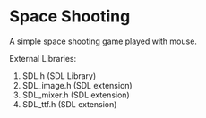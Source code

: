 # Space Shooting
A simple space shooting game played with mouse.

External Libraries:
1. SDL.h 	(SDL Library)
2. SDL_image.h 	(SDL extension)
3. SDL_mixer.h  (SDL extension)
4. SDL_ttf.h (SDL extension)
